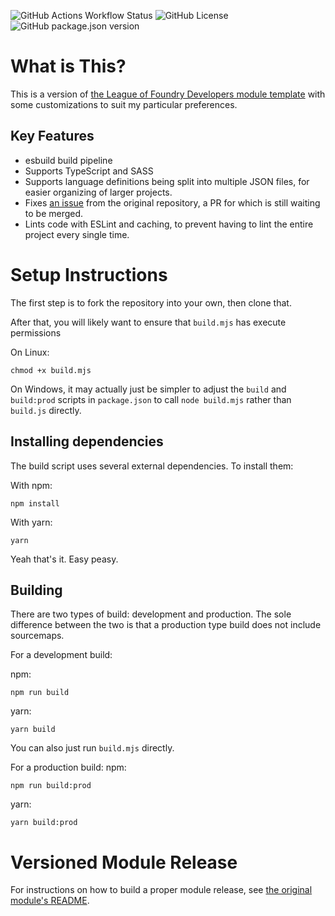 ![GitHub Actions Workflow Status](https://img.shields.io/github/actions/workflow/status/Unarekin/FoundryVTT-Module-Template/main.yml)
![GitHub License](https://img.shields.io/github/license/Unarekin/FoundryVTT-Module-Template)
![GitHub package.json version](https://img.shields.io/github/package-json/v/Unarekin/FoundryVTT-Module-Template)

# What is This?

This is a version of [the League of Foundry Developers module template](https://github.com/League-of-Foundry-Developers/FoundryVTT-Module-Template) with some customizations to suit my particular preferences.

## Key Features

- esbuild build pipeline
- Supports TypeScript and SASS
- Supports language definitions being split into multiple JSON files, for easier organizing of larger projects.
- Fixes [an issue](https://github.com/League-of-Foundry-Developers/FoundryVTT-Module-Template/issues/26) from the original repository, a PR for which is still waiting to be merged.
- Lints code with ESLint and caching, to prevent having to lint the entire project every single time.

# Setup Instructions

The first step is to fork the repository into your own, then clone that.

After that, you will likely want to ensure that `build.mjs` has execute permissions

On Linux:

```console
chmod +x build.mjs
```

On Windows, it may actually just be simpler to adjust the `build` and `build:prod` scripts in `package.json` to call `node build.mjs` rather than `build.js` directly.

## Installing dependencies

The build script uses several external dependencies. To install them:

With npm:

```console
npm install
```

With yarn:

```console
yarn
```

Yeah that's it. Easy peasy.

## Building

There are two types of build: development and production. The sole difference between the two is that a production type build does not include sourcemaps.

For a development build:

npm:

```console
npm run build
```

yarn:

```console
yarn build
```

You can also just run `build.mjs` directly.

For a production build:
npm:

```console
npm run build:prod
```

yarn:

```console
yarn build:prod
```

# Versioned Module Release

For instructions on how to build a proper module release, see [the original module's README](https://github.com/League-of-Foundry-Developers/FoundryVTT-Module-Template/blob/master/README.md).
